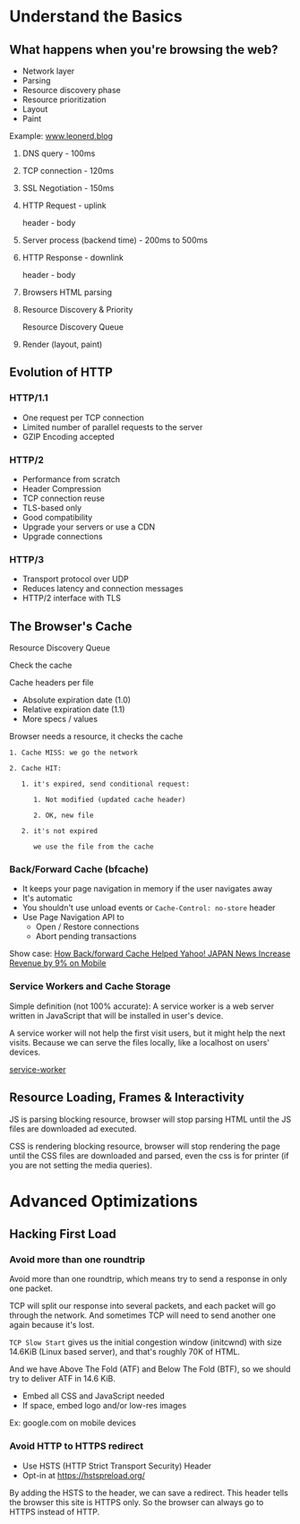 # Understand the Basics

## What happens when you're browsing the web?

- Network layer
- Parsing
- Resource discovery phase
- Resource prioritization
- Layout
- Paint

Example: www.leonerd.blog

1. DNS query - 100ms
2. TCP connection - 120ms
3. SSL Negotiation - 150ms
4. HTTP Request - uplink

   header - body

5. Server process (backend time) - 200ms to 500ms
6. HTTP Response - downlink

   header - body

7. Browsers HTML parsing
8. Resource Discovery & Priority

   Resource Discovery Queue

9. Render (layout, paint)

## Evolution of HTTP

### HTTP/1.1

- One request per TCP connection
- Limited number of parallel requests to the server
- GZIP Encoding accepted

### HTTP/2

- Performance from scratch
- Header Compression
- TCP connection reuse
- TLS-based only
- Good compatibility
- Upgrade your servers or use a CDN
- Upgrade connections

### HTTP/3

- Transport protocol over UDP
- Reduces latency and connection messages
- HTTP/2 interface with TLS

## The Browser's Cache

Resource Discovery Queue

Check the cache

Cache headers per file

- Absolute expiration date (1.0)
- Relative expiration date (1.1)
- More specs / values

Browser needs a resource, it checks the cache

    1. Cache MISS: we go the network

    2. Cache HIT:

       1. it's expired, send conditional request:

          1. Not modified (updated cache header)

          2. OK, new file

       2. it's not expired

          we use the file from the cache

### Back/Forward Cache (bfcache)

- It keeps your page navigation in memory if the user navigates away
- It's automatic
- You shouldn't use unload events or `Cache-Control: no-store` header
- Use Page Navigation API to
  - Open / Restore connections
  - Abort pending transactions

Show case:
[How Back/forward Cache Helped Yahoo! JAPAN News Increase Revenue by 9% on Mobile](https://web.dev/yahoo-japan-news-bfcache/)

### Service Workers and Cache Storage

Simple definition (not 100% accurate): A service worker is a web server written in JavaScript that will be installed in user's device.

A service worker will not help the first visit users, but it might help the next visits. Because we can serve the files locally, like a localhost on users' devices.

[service-worker](./images/service-worker.png)

## Resource Loading, Frames & Interactivity

JS is parsing blocking resource, browser will stop parsing HTML until the JS files are downloaded ad executed.

CSS is rendering blocking resource, browser will stop rendering the page until the CSS files are downloaded and parsed, even the css is for printer (if you are not setting the media queries).

# Advanced Optimizations

## Hacking First Load

### Avoid more than one roundtrip

Avoid more than one roundtrip, which means try to send a response in only one packet.

TCP will split our response into several packets, and each packet will go through the network. And sometimes TCP will need to send another one again because it's lost.

`TCP Slow Start` gives us the initial congestion window (initcwnd) with size 14.6KiB (Linux based server), and that's roughly 70K of HTML.

And we have Above The Fold (ATF) and Below The Fold (BTF), so we should try to deliver ATF in 14.6 KiB.

- Embed all CSS and JavaScript needed
- If space, embed logo and/or low-res images

Ex: google.com on mobile devices

### Avoid HTTP to HTTPS redirect

- Use HSTS (HTTP Strict Transport Security) Header
- Opt-in at https://hstspreload.org/

By adding the HSTS to the header, we can save a redirect. This header tells the browser this site is HTTPS only. So the browser can always go to HTTPS instead of HTTP.

